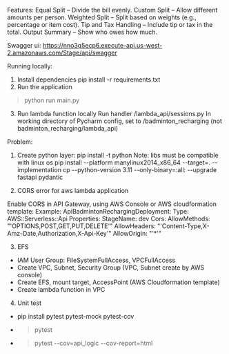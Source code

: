 Features:
Equal Split – Divide the bill evenly.
Custom Split – Allow different amounts per person.
Weighted Split – Split based on weights (e.g., percentage or item cost).
Tip and Tax Handling – Include tip or tax in the total.
Output Summary – Show who owes how much.

Swagger ui: https://nno3q5ecp6.execute-api.us-west-2.amazonaws.com/Stage/api/swagger

Running locally:
1. Install dependencies
pip install -r requirements.txt
2. Run the application
> python run main.py

3. Run lambda function locally
Run handler /lambda_api/sessions.py
In working directory of Pycharm config, set to /badminton_recharging (not badminton_recharging/lambda_api)


Problem:
1. Create python layer:
pip install <libs> -t python
Note: libs must be compatible with linux os
pip install --platform manylinux2014_x86_64 --target=. --implementation cp --python-version 3.11 --only-binary=:all: --upgrade fastapi pydantic

2. CORS error for aws lambda application

Enable CORS in API Gateway, using AWS Console or AWS cloudformation template:
Example:
  ApiBadmintonRechargingDeployment:
    Type: AWS::Serverless::Api
    Properties:
      StageName: dev
      Cors:
        AllowMethods: "'OPTIONS,POST,GET,PUT,DELETE'"
        AllowHeaders: "'Content-Type,X-Amz-Date,Authorization,X-Api-Key'"
        AllowOrigin: "'*'"

3. EFS
- IAM User Group: FileSystemFullAccess, VPCFullAccess
- Create VPC, Subnet, Security Group (VPC, Subnet create by AWS console)
- Create EFS, mount target, AccessPoint (AWS Cloudformation template)
- Create lambda function in VPC

4. Unit test
- pip install pytest pytest-mock pytest-cov
- > pytest
- > pytest --cov=api_logic --cov-report=html
